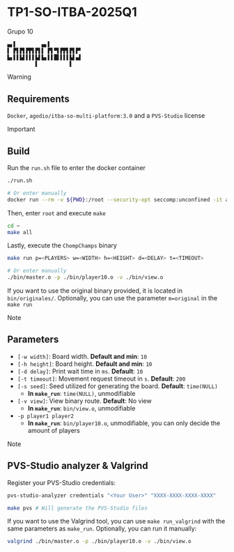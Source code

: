 # TP1-SO-ITBA-2025Q1

Grupo 10 <!-- Que se quiere sacar 10 -->

```md
▄▖▌        ▄▖▌          
▌ ▛▌▛▌▛▛▌▛▌▌ ▛▌▀▌▛▛▌▛▌▛▘
▙▖▌▌▙▌▌▌▌▙▌▙▖▌▌█▌▌▌▌▙▌▄▌
         ▌          ▌   
```

> [!WARNING]
>
> ## Requirements
>
> `Docker`, `agodio/itba-so-multi-platform:3.0` and a `PVS-Studio` license

> [!IMPORTANT]
>
> ## Build
>
> Run the `run.sh` file to enter the docker container
>
> ```sh
> ./run.sh
>
> # Or enter manually
> docker run --rm -v ${PWD}:/root --security-opt seccomp:unconfined -it agodio/itba-so-multi-platform:3.0
> ```
>
> Then, enter `root` and execute `make`
>
> ```sh
> cd ~
> make all
> ```
>
> Lastly, execute the `ChompChamps` binary
>
> ```sh
> make run p=<PLAYERS> w=<WIDTH> h=<HEIGHT> d=<DELAY> t=<TIMEOUT>
> 
> # Or enter manually
> ./bin/master.o -p ./bin/player10.o -v ./bin/view.o
> ```
>
> If you want to use the original binary provided, it is located in `bin/originales/`. Optionally, you can use the parameter `m=original` in the `make run`

> [!NOTE]
>
> ## Parameters
>
> - `[-w width]`: Board width. **Default and min**: `10`
> - `[-h height]`: Board height. **Default and min**: `10`
> - `[-d delay]`: Print wait time in `ms`. **Default**: `10`
> - `[-t timeout]`: Movement request timeout in `s`. **Default**: `200`
> - `[-s seed]`: Seed utilized for generating the board. **Default**: `time(NULL)`
>   - **In `make_run`**: `time(NULL)`, unmodifiable
> - `[-v view]`: View binary route. **Default**: No view
>   - **In `make_run`**: `bin/view.o`, unmodifiable
> - `-p player1 player2`
>   - **In `make_run`**: `bin/player10.o`, unmodifiable, you can only decide the amount of players

> [!NOTE]
>
> ## PVS-Studio analyzer & Valgrind
>
> Register your PVS-Studio credentials:
>
> ```sh
> pvs-studio-analyzer credentials "<Your User>" "XXXX-XXXX-XXXX-XXXX"
>
> make pvs # Will generate the PVS-Studio files
> ```
>
> If you want to use the Valgrind tool, you can use `make run_valgrind` with the same parameters as `make_run`. Optionally, you can run it manually:
>
> ```sh
> valgrind ./bin/master.o -p ./bin/player10.o -v ./bin/view.o
> ```
